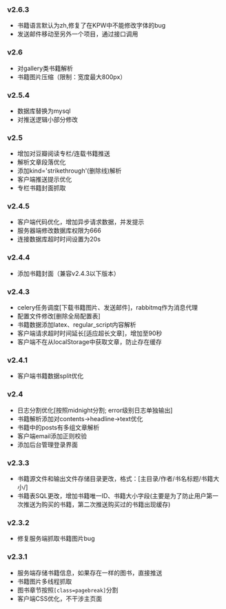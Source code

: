 ### v2.6.3 ###
+ 书籍语言默认为zh,修复了在KPW中不能修改字体的bug
+ 发送邮件移动至另外一个项目，通过接口调用

### v2.6 ###
+ 对gallery类书籍解析
+ 书籍图片压缩（限制：宽度最大800px）

### v2.5.4 ###
+ 数据库替换为mysql
+ 对推送逻辑小部分修改

### v2.5 ###
+ 增加对豆瓣阅读专栏/连载书籍推送
+ 解析文章段落优化
+ 添加kind='strikethrough'(删除线)解析
+ 客户端推送提示优化
+ 专栏书籍封面抓取

### v2.4.5 ###
+ 客户端代码优化，增加异步请求数据，并发提示
+ 服务器端修改数据库权限为666
+ 连接数据库超时时间设置为20s

### v2.4.4 ###
+ 添加书籍封面（兼容v2.4.3以下版本）

### v2.4.3 ###
+ celery任务调度[下载书籍图片、发送邮件]，rabbitmq作为消息代理
+ 配置文件修改[删除全局配置表]
+ 书籍数据添加latex、regular_script内容解析
+ 客户端请求超时时间延长[适应超长文章]，增加至90秒
+ 客户端不在从localStorage中获取文章，防止存在缓存

### v2.4.1 ###
+ 客户端书籍数据split优化

### v2.4 ###
+ 日志分割优化[按照midnight分割; error级别日志单独输出]
+ 书籍解析添加对contents->headline->text优化
+ 书籍中的posts有多组文章解析
+ 客户端email添加正则校验
+ 添加后台管理登录界面

### v2.3.3 ###
+ 书籍源文件和输出文件存储目录更改，格式：[主目录/作者/书名标题/书籍大小/]
+ 书籍表SQL更改，增加书籍唯一ID、书籍大小字段(主要是为了防止用户第一次推送为购买的书籍，第二次推送购买过的书籍出现缓存)

### v2.3.2 ###
+ 修复服务端抓取书籍图片bug

### v2.3.1 ###
+ 服务端存储书籍信息，如果存在一样的图书，直接推送
+ 书籍图片多线程抓取
+ 图书章节按照`[class=pagebreak]`分割
+ 客户端CSS优化，不干涉主页面
